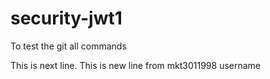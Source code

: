 # security-jwt1
To test the git all commands

This is next line.
This is new line from mkt3011998 username